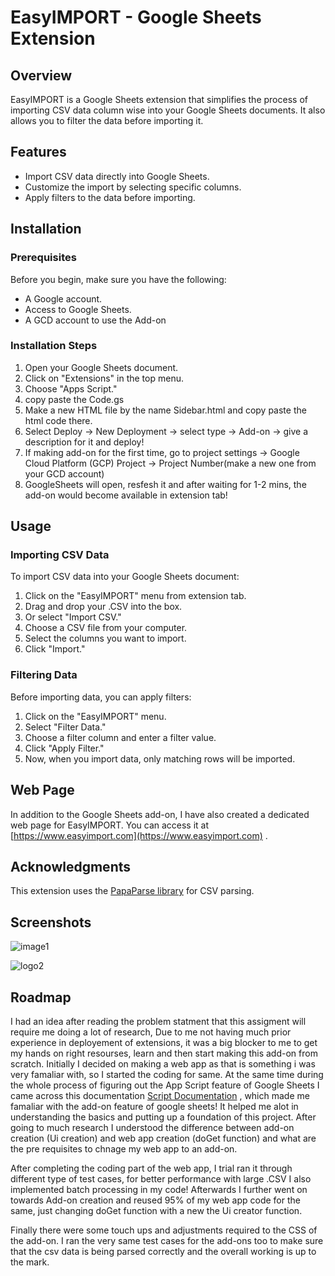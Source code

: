 # EasyIMPORT - Google Sheets Extension

## Overview

EasyIMPORT is a Google Sheets extension that simplifies the process of importing CSV data column wise into your Google Sheets documents. It also allows you to filter the data before importing it. 

## Features

- Import CSV data directly into Google Sheets.
- Customize the import by selecting specific columns.
- Apply filters to the data before importing.

## Installation

### Prerequisites

Before you begin, make sure you have the following:

- A Google account.
- Access to Google Sheets.
- A GCD account to use the Add-on

### Installation Steps

1. Open your Google Sheets document.
2. Click on "Extensions" in the top menu.
3. Choose "Apps Script."
4. copy paste the Code.gs
5. Make a new HTML file by the name Sidebar.html and copy paste the html code there.
6. Select Deploy -> New Deployment -> select type -> Add-on -> give a description for it and deploy!
7. If making add-on for the first time, go to project settings -> Google Cloud Platform (GCP) Project -> Project Number(make a new one from your GCD account)
8. GoogleSheets will open, resfesh it and after waiting for 1-2 mins, the add-on would become available in extension tab!

## Usage

### Importing CSV Data

To import CSV data into your Google Sheets document:

1. Click on the "EasyIMPORT" menu from extension tab.
2. Drag and drop your .CSV into the box.
3. Or select "Import CSV."
4. Choose a CSV file from your computer.
5. Select the columns you want to import.
7. Click "Import."

### Filtering Data

Before importing data, you can apply filters:

1. Click on the "EasyIMPORT" menu.
2. Select "Filter Data."
3. Choose a filter column and enter a filter value.
4. Click "Apply Filter."
5. Now, when you import data, only matching rows will be imported.
   
## Web Page

In addition to the Google Sheets add-on, I have also created a dedicated web page for EasyIMPORT. You can access it at [https://www.easyimport.com](https://www.easyimport.com) .

## Acknowledgments

This extension uses the [PapaParse library](https://github.com/mholt/PapaParse) for CSV parsing.

## Screenshots
![image1](https://github.com/ananya-singh-baghel/EasyIMPORT/assets/76189053/66ce986c-3656-4065-9399-795eb65f1a40)

![logo2](https://github.com/ananya-singh-baghel/EasyIMPORT/assets/76189053/e803903d-7930-46ba-9261-1f2e1e74085a)


## Roadmap

I had an idea after reading the problem statment that this assigment will require me doing a lot of research, Due to me not having much prior experience in deployement of extensions, it was a big blocker to me to get my hands on right resourses, learn and then start making this add-on from scratch. Initially I decided on making a web app as that is something i was very famaliar with, so I started the coding for same. At the same time during the whole process of figuring out the App Script feature of Google Sheets I came across this documentation [Script Documentation](https://developers.google.com/apps-script/samples/automations/import-csv-sheets#:~:text=To%20view%20the%20created%20files,select%20updateApplicationSheet%20and%20click%20Run) , which made me famaliar with the add-on feature of google sheets! It helped me alot in understanding the basics and putting up a foundation of this project. After going to much research I understood the difference between add-on creation (Ui creation) and web app creation (doGet function) and what are the pre requisites to chnage my web app to an add-on. 

After completing the coding part of the web app, I trial ran it through different type of test cases, for better performance with large .CSV I also implemented batch processing in my code! Afterwards I further went on towards Add-on creation and reused 95% of my web app code for the same, just changing doGet function with a new the Ui creator function. 

Finally there were some touch ups and adjustments required to the CSS of the add-on. I ran the very same test cases for the add-ons too to make sure that the csv data is being parsed correctly and the overall working is up to the mark.
